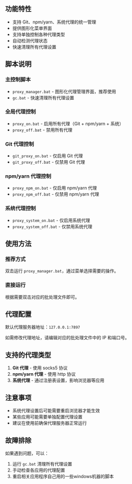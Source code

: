 
## 功能特性

- 支持 Git、npm/yarn、系统代理的统一管理
- 提供图形化菜单界面
- 支持单独控制各种代理类型
- 自动检测代理状态
- 快速清理所有代理设置

## 脚本说明

### 主控制脚本
- `proxy_manager.bat` - 图形化代理管理界面，推荐使用
- `gc.bat` - 快速清理所有代理设置

### 全局代理控制
- `proxy_on.bat` - 启用所有代理（Git + npm/yarn + 系统）
- `proxy_off.bat` - 禁用所有代理

### Git 代理控制
- `git_proxy_on.bat` - 仅启用 Git 代理
- `git_proxy_off.bat` - 仅禁用 Git 代理

### npm/yarn 代理控制
- `proxy_npm_on.bat` - 仅启用 npm/yarn 代理
- `proxy_npm_off.bat` - 仅禁用 npm/yarn 代理

### 系统代理控制
- `proxy_system_on.bat` - 仅启用系统代理
- `proxy_system_off.bat` - 仅禁用系统代理

## 使用方法

### 推荐方式
双击运行 `proxy_manager.bat`，通过菜单选择需要的操作。

### 直接运行
根据需要双击对应的批处理文件即可。

## 代理配置

默认代理服务器地址：`127.0.0.1:7897`

如需修改代理地址，请编辑对应的批处理文件中的 IP 和端口号。

## 支持的代理类型

1. **Git 代理** - 使用 socks5 协议
2. **npm/yarn 代理** - 使用 http 协议
3. **系统代理** - 通过注册表设置，影响浏览器等应用

## 注意事项

- 系统代理设置后可能需要重启浏览器才能生效
- 某些应用可能需要单独配置代理设置
- 建议在使用前确保代理服务器正常运行

## 故障排除

如果遇到问题，可以：
1. 运行 `gc.bat` 清理所有代理设置
2. 手动检查各应用的代理配置
3. 重启相关应用程序自己用的一些windows机器的脚本
